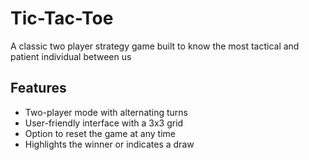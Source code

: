 # Tic-Tac-Toe
 A classic two player strategy game built to know the most tactical and patient individual between us

## Features
- Two-player mode with alternating turns
- User-friendly interface with a 3x3 grid
- Option to reset the game at any time
- Highlights the winner or indicates a draw

